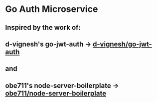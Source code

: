 # Go Auth Microservice

## Inspired by the work of:

## d-vignesh's go-jwt-auth -> [d-vignesh/go-jwt-auth](https://github.com/d-vignesh/go-jwt-auth)

## and

## obe711's node-server-boilerplate -> [obe711/node-server-boilerplate](https://github.com/obe711/node-server-boilerplate)
